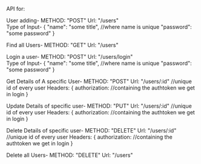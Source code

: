 API for:

User adding-
METHOD: "POST"
Url: "/users"  
 Type of Input- {
"name": "some title", //where name is unique
"password": "some password"
}

Find all Users-
METHOD: "GET"
Url: "/users"

Login a user-
METHOD: "POST"
Url: "/users/login"  
 Type of Input- {
"name": "some title", //where name is unique
"password": "some password"
}

Get Details of A specific User-
METHOD: "POST"
Url: "/users/:id" //unique id of every user
Headers: {
authorization: //containing the authtoken we get in login
}

Update Details of specific user-
METHOD: "PUT"
Url: "/users/:id" //unique id of every user
Headers: {
authorization: //containing the authtoken we get in login
}

Delete Details of specific user-
METHOD: "DELETE"
Url: "/users/:id" //unique id of every user
Headers: {
authorization: //containing the authtoken we get in login
}

Delete all Users-
METHOD: "DELETE"
Url: "/users"
